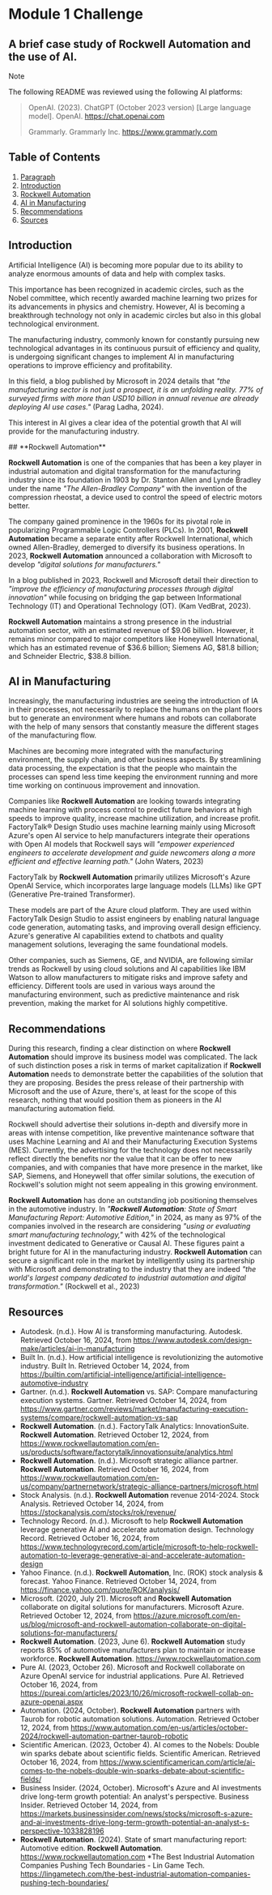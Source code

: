 # Module 1 Challenge
## A brief case study of **Rockwell Automation** and the use of AI.
>[!Note]
>The following README was reviewed using the following AI platforms:
>
>> OpenAI. (2023). ChatGPT (October 2023 version) [Large language model]. OpenAI. https://chat.openai.com
>>
>> Grammarly. Grammarly Inc. https://www.grammarly.com

## Table of Contents
1. [Paragraph](#paragraph)
1. [Introduction](#Sect_1)
2. [Rockwell Automation](#Sect_2)
3. [AI in Manufacturing](#Sect_3)
4. [Recommendations](#Sect_4)
5. [Sources](#Section5)

<a name="Sect_1" />

## Introduction

Artificial Intelligence (AI) is becoming more popular due to its ability to analyze enormous amounts of data and help with complex tasks. 

This importance has been recognized in academic circles, such as the Nobel committee, which recently awarded machine learning two prizes for its advancements in physics and chemistry. However, AI is becoming a breakthrough technology not only in academic circles but also in this global technological environment.

The manufacturing industry, commonly known for constantly pursuing new technological advantages in its continuous pursuit of efficiency and quality, is undergoing significant changes to implement AI in manufacturing operations to improve efficiency and profitability.

In this field, a blog published by Microsoft in 2024 details that *"the manufacturing sector is not just a prospect, it is an unfolding reality. 77% of surveyed firms with more than USD10 billion in annual revenue are already deploying AI use cases."* (Parag Ladha, 2024). 

This interest in AI gives a clear idea of the potential growth that AI will provide for the manufacturing industry.

<a name="Sect_2" />
<a name="paragraph" />
## **Rockwell Automation**

**Rockwell Automation** is one of the companies that has been a key player in industrial automation and digital transformation for the manufacturing industry since its foundation in 1903 by Dr. Stanton Allen and Lynde Bradley under the name *"The Allen-Bradley Company"* with the invention of the compression rheostat, a device used to control the speed of electric motors better.

The company gained prominence in the 1960s for its pivotal role in popularizing Programmable Logic Controllers (PLCs). In 2001, **Rockwell Automation** became a separate entity after Rockwell International, which owned Allen-Bradley, demerged to diversify its business operations. 
In 2023, **Rockwell Automation** announced a collaboration with Microsoft to develop *"digital solutions for manufacturers."* 

In a blog published in 2023, Rockwell and Microsoft detail their direction to *"improve the efficiency of manufacturing processes through digital innovation"* while focusing on bridging the gap between Informational Technology (IT) and Operational Technology (OT). (Kam VedBrat, 2023).

**Rockwell Automation** maintains a strong presence in the industrial automation sector, with an estimated revenue of $9.06 billion. However, it remains minor compared to major competitors like Honeywell International, which has an estimated revenue of $36.6 billion; Siemens AG, $81.8 billion; and Schneider Electric, $38.8 billion.

<a name="Sect_3" />

## AI in Manufacturing

Increasingly, the manufacturing industries are seeing the introduction of IA in their processes, not necessarily to replace the humans on the plant floors but to generate an environment where humans and robots can collaborate with the help of many sensors that constantly measure the different stages of the manufacturing flow.

Machines are becoming more integrated with the manufacturing environment, the supply chain, and other business aspects. By streamlining data processing, the expectation is that the people who maintain the processes can spend less time keeping the environment running and more time working on continuous improvement and innovation.

Companies like **Rockwell Automation** are looking towards integrating machine learning with process control to predict future behaviors at high speeds to improve quality, increase machine utilization, and increase profit. FactoryTalk® Design Studio uses machine learning mainly using Microsoft Azure's open AI service to help manufacturers integrate their operations with Open AI models that Rockwell says will *"empower experienced engineers to accelerate development and guide newcomers along a more efficient and effective learning path."* (John Waters, 2023)

FactoryTalk by **Rockwell Automation** primarily utilizes Microsoft's Azure OpenAI Service, which incorporates large language models (LLMs) like GPT (Generative Pre-trained Transformer). 

These models are part of the Azure cloud platform. They are used within FactoryTalk Design Studio to assist engineers by enabling natural language code generation, automating tasks, and improving overall design efficiency. Azure's generative AI capabilities extend to chatbots and quality management solutions, leveraging the same foundational models.

Other companies, such as Siemens, GE, and NVIDIA, are following similar trends as Rockwell by using cloud solutions and AI capabilities like IBM Watson to allow manufacturers to mitigate risks and improve safety and efficiency. Different tools are used in various ways around the manufacturing environment, such as predictive maintenance and risk prevention, making the market for AI solutions highly competitive.

<a name="Sect_4" />

## Recommendations

During this research, finding a clear distinction on where **Rockwell Automation** should improve its business model was complicated. The lack of such distinction poses a risk in terms of market capitalization if **Rockwell Automation** needs to demonstrate better the capabilities of the solution that they are proposing. Besides the press release of their partnership with Microsoft and the use of Azure, there's, at least for the scope of this research, nothing that would position them as pioneers in the AI manufacturing automation field.

Rockwell should advertise their solutions in-depth and diversify more in areas with intense competition, like preventive maintenance software that uses Machine Learning and AI and their Manufacturing Execution Systems (MES). Currently, the advertising for the technology does not necessarily reflect directly the benefits nor the value that it can be offer to new companies, and with companies that have more presence in the market, like SAP, Siemens, and Honeywell that offer similar solutions, the execution of Rockwell's solution might not seem appealing in this growing environment.

**Rockwell Automation** has done an outstanding job positioning themselves in the automotive industry. In *"**Rockwell Automation**: State of Smart Manufacturing Report: Automotive Edition,"* in 2024, as many as 97% of the companies involved in the research are considering *"using or evaluating smart manufacturing technology,"* with 42% of the technological investment dedicated to Generative or Causal AI. These figures paint a bright future for AI in the manufacturing industry. **Rockwell Automation** can secure a significant role in the market by intelligently using its partnership with Microsoft and demonstrating to the industry that they are indeed *"the world's largest company dedicated to industrial automation and digital transformation."* (Rockwell et al., 2023)

<a name="Section5" />

## Resources

* Autodesk. (n.d.). How AI is transforming manufacturing. Autodesk. Retrieved October 16, 2024, from https://www.autodesk.com/design-make/articles/ai-in-manufacturing
* Built In. (n.d.). How artificial intelligence is revolutionizing the automotive industry. Built In. Retrieved October 14, 2024, from https://builtin.com/artificial-intelligence/artificial-intelligence-automotive-industry
* Gartner. (n.d.). **Rockwell Automation** vs. SAP: Compare manufacturing execution systems. Gartner. Retrieved October 14, 2024, from https://www.gartner.com/reviews/market/manufacturing-execution-systems/compare/rockwell-automation-vs-sap
* **Rockwell Automation**. (n.d.). FactoryTalk Analytics: InnovationSuite. **Rockwell Automation**. Retrieved October 12, 2024, from https://www.rockwellautomation.com/en-us/products/software/factorytalk/innovationsuite/analytics.html
* **Rockwell Automation**. (n.d.). Microsoft strategic alliance partner. **Rockwell Automation**. Retrieved October 16, 2024, from https://www.rockwellautomation.com/en-us/company/partnernetwork/strategic-alliance-partners/microsoft.html
* Stock Analysis. (n.d.). **Rockwell Automation** revenue 2014-2024. Stock Analysis. Retrieved October 14, 2024, from https://stockanalysis.com/stocks/rok/revenue/
* Technology Record. (n.d.). Microsoft to help **Rockwell Automation** leverage generative AI and accelerate automation design. Technology Record. Retrieved October 16, 2024, from https://www.technologyrecord.com/article/microsoft-to-help-rockwell-automation-to-leverage-generative-ai-and-accelerate-automation-design
* Yahoo Finance. (n.d.). **Rockwell Automation**, Inc. (ROK) stock analysis & forecast. Yahoo Finance. Retrieved October 14, 2024, from https://finance.yahoo.com/quote/ROK/analysis/
* Microsoft. (2020, July 21). Microsoft and **Rockwell Automation** collaborate on digital solutions for manufacturers. Microsoft Azure. Retrieved October 12, 2024, from https://azure.microsoft.com/en-us/blog/microsoft-and-rockwell-automation-collaborate-on-digital-solutions-for-manufacturers/
* **Rockwell Automation**. (2023, June 6). **Rockwell Automation** study reports 85% of automotive manufacturers plan to maintain or increase workforce. **Rockwell Automation**. https://www.rockwellautomation.com
* Pure AI. (2023, October 26). Microsoft and Rockwell collaborate on Azure OpenAI service for industrial applications. Pure AI. Retrieved October 16, 2024, from https://pureai.com/articles/2023/10/26/microsoft-rockwell-collab-on-azure-openai.aspx
* Automation. (2024, October). **Rockwell Automation** partners with Taurob for robotic automation solutions. Automation. Retrieved October 12, 2024, from https://www.automation.com/en-us/articles/october-2024/rockwell-automation-partner-taurob-robotic
* Scientific American. (2023, October 4). AI comes to the Nobels: Double win sparks debate about scientific fields. Scientific American. Retrieved October 16, 2024, from https://www.scientificamerican.com/article/ai-comes-to-the-nobels-double-win-sparks-debate-about-scientific-fields/
* Business Insider. (2024, October). Microsoft's Azure and AI investments drive long-term growth potential: An analyst's perspective. Business Insider. Retrieved October 14, 2024, from https://markets.businessinsider.com/news/stocks/microsoft-s-azure-and-ai-investments-drive-long-term-growth-potential-an-analyst-s-perspective-1033828196
* **Rockwell Automation**. (2024). State of smart manufacturing report: Automotive edition. **Rockwell Automation**. https://www.rockwellautomation.com
*The Best Industrial Automation Companies Pushing Tech Boundaries - Lin Game Tech. https://lingametech.com/the-best-industrial-automation-companies-pushing-tech-boundaries/
